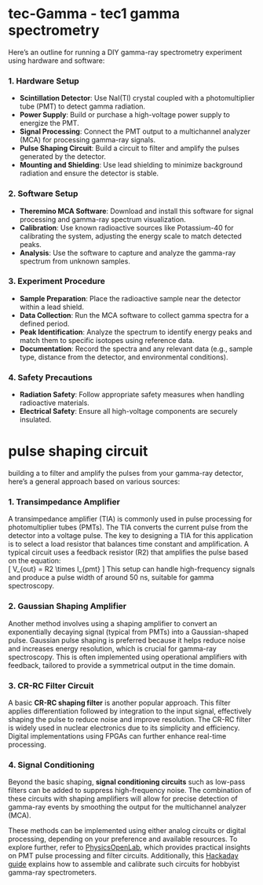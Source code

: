 # tec-Gamma  - tec1 gamma spectrometry


Here’s an outline for running a DIY gamma-ray spectrometry experiment using hardware and software:

### **1. Hardware Setup**

- **Scintillation Detector**: Use NaI(Tl) crystal coupled with a photomultiplier tube (PMT) to detect gamma radiation.
- **Power Supply**: Build or purchase a high-voltage power supply to energize the PMT.
- **Signal Processing**: Connect the PMT output to a multichannel analyzer (MCA) for processing gamma-ray signals.
- **Pulse Shaping Circuit**: Build a circuit to filter and amplify the pulses generated by the detector.
- **Mounting and Shielding**: Use lead shielding to minimize background radiation and ensure the detector is stable.

### **2. Software Setup**

- **Theremino MCA Software**: Download and install this software for signal processing and gamma-ray spectrum visualization.
- **Calibration**: Use known radioactive sources like Potassium-40 for calibrating the system, adjusting the energy scale to match detected peaks.
- **Analysis**: Use the software to capture and analyze the gamma-ray spectrum from unknown samples.

### **3. Experiment Procedure**

- **Sample Preparation**: Place the radioactive sample near the detector within a lead shield.
- **Data Collection**: Run the MCA software to collect gamma spectra for a defined period.
- **Peak Identification**: Analyze the spectrum to identify energy peaks and match them to specific isotopes using reference data.
- **Documentation**: Record the spectra and any relevant data (e.g., sample type, distance from the detector, and environmental conditions).

### **4. Safety Precautions**

- **Radiation Safety**: Follow appropriate safety measures when handling radioactive materials.
- **Electrical Safety**: Ensure all high-voltage components are securely insulated.


# pulse shaping circuit 
building a to filter and amplify the pulses from your gamma-ray detector, here’s a general approach based on various sources:

### **1. Transimpedance Amplifier**
A transimpedance amplifier (TIA) is commonly used in pulse processing for photomultiplier tubes (PMTs). The TIA converts the current pulse from the detector into a voltage pulse. The key to designing a TIA for this application is to select a load resistor that balances time constant and amplification. A typical circuit uses a feedback resistor (R2) that amplifies the pulse based on the equation:  
\[ V_{out} = R2 \times I_{pmt} \]
This setup can handle high-frequency signals and produce a pulse width of around 50 ns, suitable for gamma spectroscopy.

### **2. Gaussian Shaping Amplifier**
Another method involves using a shaping amplifier to convert an exponentially decaying signal (typical from PMTs) into a Gaussian-shaped pulse. Gaussian pulse shaping is preferred because it helps reduce noise and increases energy resolution, which is crucial for gamma-ray spectroscopy. This is often implemented using operational amplifiers with feedback, tailored to provide a symmetrical output in the time domain.

### **3. CR-RC Filter Circuit**
A basic **CR-RC shaping filter** is another popular approach. This filter applies differentiation followed by integration to the input signal, effectively shaping the pulse to reduce noise and improve resolution. The CR-RC filter is widely used in nuclear electronics due to its simplicity and efficiency. Digital implementations using FPGAs can further enhance real-time processing.

### **4. Signal Conditioning**
Beyond the basic shaping, **signal conditioning circuits** such as low-pass filters can be added to suppress high-frequency noise. The combination of these circuits with shaping amplifiers will allow for precise detection of gamma-ray events by smoothing the output for the multichannel analyzer (MCA).

These methods can be implemented using either analog circuits or digital processing, depending on your preference and available resources. To explore further, refer to [PhysicsOpenLab](https://physicsopenlab.org), which provides practical insights on PMT pulse processing and filter circuits. Additionally, this [Hackaday guide](https://hackaday.io/project/185211-all-in-one-gamma-ray-spectrometer) explains how to assemble and calibrate such circuits for hobbyist gamma-ray spectrometers.



